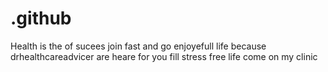 # .github
Health is the of sucees join fast and go enjoyefull life because drhealthcareadvicer are heare for you fill stress free life come on my clinic 
